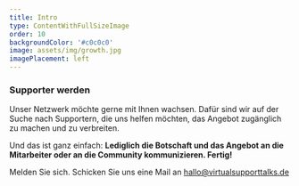 ```yaml
---
title: Intro
type: ContentWithFullSizeImage
order: 10
backgroundColor: '#c0c0c0'
image: assets/img/growth.jpg
imagePlacement: left
---
```


### Supporter werden

Unser Netzwerk möchte gerne mit Ihnen wachsen. Dafür sind wir auf der Suche nach Supportern, die uns helfen möchten, das Angebot zugänglich zu machen und zu verbreiten.

Und das ist ganz einfach: <strong>Lediglich die Botschaft und das Angebot an die Mitarbeiter oder an die Community kommunizieren. Fertig!</strong>

Melden Sie sich. Schicken Sie uns eine Mail an hallo@virtualsupporttalks.de

